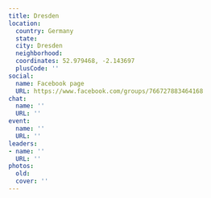 ```yaml
---
title: Dresden
location:
  country: Germany
  state: 
  city: Dresden
  neighborhood: 
  coordinates: 52.979468, -2.143697
  plusCode: ''
social:
  name: Facebook page
  URL: https://www.facebook.com/groups/766727883464168
chat:
  name: ''
  URL: ''
event:
  name: ''
  URL: ''
leaders:
- name: ''
  URL: ''
photos:
  old: 
  cover: ''
---
```

